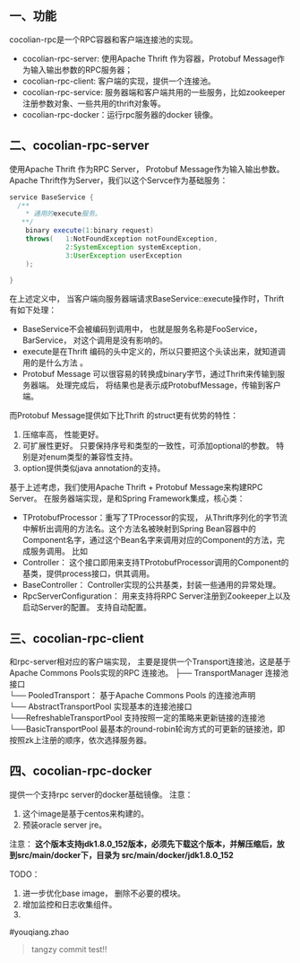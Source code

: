 ## 一、功能

cocolian-rpc是一个RPC容器和客户端连接池的实现。
- cocolian-rpc-server: 使用Apache Thrift 作为容器，Protobuf Message作为输入输出参数的RPC服务器；
- cocolian-rpc-client: 客户端的实现，提供一个连接池。 
- cocolian-rpc-service: 服务器端和客户端共用的一些服务，比如zookeeper注册参数对象、一些共用的thrift对象等。 
- cocolian-rpc-docker：运行rpc服务器的docker 镜像。 

## 二、cocolian-rpc-server 

使用Apache Thrift 作为RPC Server， Protobuf Message作为输入输出参数。 Apache Thrift作为Server，我们以这个Servce作为基础服务：

```java
service BaseService {
  /**
    * 通用的execute服务。
   **/
    binary execute(1:binary request)
    throws(   1:NotFoundException notFoundException,
              2:SystemException systemException,
              3:UserException userException
    );
  
}
```

在上述定义中， 当客户端向服务器端请求BaseService::execute操作时，Thrift 有如下处理：

- BaseService不会被编码到调用中， 也就是服务名称是FooService， BarService， 对这个调用是没有影响的。 
- execute是在Thrift 编码的头中定义的，所以只要把这个头读出来，就知道调用的是什么方法 。 
- Protobuf Message 可以很容易的转换成binary字节，通过Thrift来传输到服务器端。 处理完成后， 将结果也是表示成ProtobufMessage，传输到客户端。 

而Protobuf Message提供如下比Thrift 的struct更有优势的特性：
1. 压缩率高， 性能更好。 
2. 可扩展性更好。 只要保持序号和类型的一致性，可添加optional的参数。 特别是对enum类型的兼容性支持。 
3. option提供类似java annotation的支持。 


基于上述考虑，我们使用Apache Thrift + Protobuf Message来构建RPC Server。 在服务器端实现，是和Spring Framework集成，核心类： 

- TProtobufProcessor：重写了TProcessor的实现， 从Thrift序列化的字节流中解析出调用的方法名。这个方法名被映射到Spring Bean容器中的Component名字，通过这个Bean名字来调用对应的Component的方法，完成服务调用。 比如 
- Controller： 这个接口即用来支持TProtobufProcessor调用的Component的基类，提供process接口，供其调用。 
- BaseController： Controller实现的公共基类，封装一些通用的异常处理。 
- RpcServerConfiguration： 用来支持将RPC Server注册到Zookeeper上以及启动Server的配置。 支持自动配置。 


## 三、cocolian-rpc-client 

和rpc-server相对应的客户端实现， 主要是提供一个Transport连接池，这是基于Apache Commons Pools实现的RPC 连接池。 
     ├── TransportManager 连接池接口  
           └── PooledTransport： 基于Apache Commons Pools 的连接池声明   
                 └── AbstractTransportPool 实现基本的连接池接口   
                          └──RefreshableTransportPool 支持按照一定的策略来更新链接的连接池   
                                    └──BasicTransportPool 最基本的round-robin轮询方式的可更新的链接池，即按照zk上注册的顺序，依次选择服务器。    

## 四、cocolian-rpc-docker

提供一个支持rpc server的docker基础镜像。 注意：
1. 这个image是基于centos来构建的。 
2. 预装oracle server jre。 

注意：
**这个版本支持jdk1.8.0_152版本，必须先下载这个版本，并解压缩后，放到src/main/docker下，目录为 src/main/docker/jdk1.8.0_152**

TODO： 
1. 进一步优化base image， 删除不必要的模块。 
2. 增加监控和日志收集组件。
3. 
#youqiang.zhao
> tangzy commit test!!